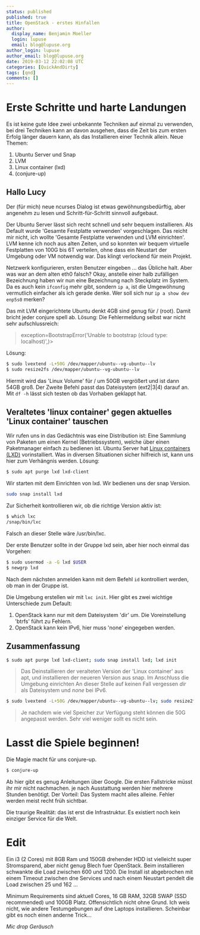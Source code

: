 ```yaml
---
status: published
published: true
title: OpenStack - erstes Hinfallen
author:
  display_name: Benjamin Moeller
  login: lupuse
  email: blog@lupuse.org
author_login: lupuse
author_email: blog@lupuse.org
date: 2019-03-12 22:02:08 UTC
categories: [QuickAndDirty]
tags: [qnd]
comments: []
---
```


# Erste Schritte und harte Landungen
Es ist keine gute Idee zwei unbekannte Techniken auf einmal zu verwenden, bei drei Techniken kann an davon ausgehen, dass die Zeit bis zum ersten Erfolg länger dauern kann, als das Installieren einer Technik allein. Neue Themen:
1. Ubuntu Server und Snap
2. LVM
3. Linux container (lxd)
4. (conjure-up)

## Hallo Lucy
Der (für mich) neue ncurses Dialog ist etwas gewöhnungsbedürftig, aber angenehm zu lesen und Schritt-für-Schritt sinnvoll aufgebaut.

Der Ubuntu Server lässt sich recht schnell und sehr bequem installieren. Als Default wurde 'Gesamte Festplatte verwenden' vorgeschlagen. Das reicht mir nicht, ich wollte 'Gesamte Festplatte verwenden und LVM einrichten'. LVM kenne ich noch aus alten Zeiten, und so konnten wir bequem virtuelle Festplatten von 100G bis 6T verteilen, ohne dass ein Neustart der Umgebung oder VM notwendig war. Das klingt verlockend für mein Projekt.

Netzwerk konfigurieren, ersten Benutzer eingeben ... das Übliche halt.
Aber was war an dem alten eth0 falsch? Okay, anstelle einer halb zufälligen Bezeichnung haben wir nun eine Bezeichnung nach Steckplatz im System. Da es auch kein `ifconfig` mehr gibt, sondern `ip a`, ist die Umgewöhnung vermutlich einfacher als ich gerade denke. Wer soll sich nur `ip a show dev enp5s0` merken? 

Das mit LVM eingerichtete Ubuntu denkt 4GB sind genug für / (root). Damit bricht jeder conjure spell ab. Lösung:
Die Fehlermeldung selbst war nicht sehr aufschlussreich:
> exception=BootstrapError('Unable to bootstrap (cloud type: localhost)',)>

Lösung:
```bash
$ sudo lvextend -L+50G /dev/mapper/ubuntu--vg-ubuntu--lv
$ sudo resize2fs /dev/mapper/ubuntu--vg-ubuntu--lv
```
Hiermit wird das 'Linux Volume' für / um 50GB vergrößert und ist dann 54GB groß. Der Zweite Befehl passt das Dateisystem (ext2|3|4) darauf an.
Mit `df -h` lässt sich testen ob das Vorhaben geklappt hat.


## Veraltetes 'linux container' gegen aktuelles 'Linux container' tauschen
Wir rufen uns in das Gedächtnis was eine Distribution ist: Eine Sammlung von Paketen um einen Kernel (Betriebssystem), welche über einen Paketmanager einfach zu bedienen ist.
Ubuntu Server hat [Linux containers (LXD)](https://linuxcontainers.org/) vorinstalliert. Was in diversen Situationen sicher hilfreich ist, kann uns hier zum Verhängnis werden. Lösung:
```bash
$ sudo apt purge lxd lxd-client
```

Wir starten mit dem Einrichten von lxd. Wir bedienen uns der snap Version.
```bash
sudo snap install lxd
```

Zur Sicherheit kontrollieren wir, ob die richtige Version aktiv ist:
```bash
$ which lxc
/snap/bin/lxc
```
Falsch an dieser Stelle wäre /usr/bin/lxc.

Der erste Benutzer sollte in der Gruppe lxd sein, aber hier noch einmal das Vorgehen:
```bash
$ sudo usermod -a -G lxd $USER
$ newgrp lxd
```
Nach dem nächsten anmelden kann mit dem Befehl `id` kontrolliert werden, ob man in der Gruppe ist.


Die Umgebung erstellen wir mit `lxc init`. Hier gibt es zwei wichtige Unterschiede zum Default:
1. OpenStack kann nur mit dem Dateisystem 'dir' um. Die Voreinstellung 'btrfs' führt zu Fehlern.
2. OpenStack kann kein IPv6, hier muss 'none' eingegeben werden.

## Zusammenfassung
```bash
$ sudo apt purge lxd lxd-client; sudo snap install lxd; lxd init
```
> Das Deinstallieren der veralteten Version der 'Linux container' aus apt, und installieren der neueren Version aus snap. Im Anschluss die Umgebung einrichten
> An dieser Stelle auf keinen Fall vergessen *dir* als Dateisystem und *none* bei IPv6.

```bash
$ sudo lvextend -L+50G /dev/mapper/ubuntu--vg-ubuntu--lv; sudo resize2fs /dev/mapper/ubuntu--vg-ubuntu--lv
```
> Je nachdem wie viel Speicher zur Verfügung steht können die 50G angepasst werden. Sehr viel weniger sollt es nicht sein.

# Lasst die Spiele beginnen!
Die Magie macht für uns conjure-up.
```bash
$ conjure-up
```

Ab hier gibt es genug Anleitungen über Google. Die ersten Fallstricke müsst ihr mir nicht nachmachen.
je nach Ausstattung werden hier mehrere Stunden benötigt. Der Vorteil: Das System macht alles alleine. Fehler werden meist recht früh sichtbar.

Die traurige Realität: das ist erst die Infrastruktur. Es existiert noch kein einziger Service für die Welt.

# Edit
Ein i3 (2 Cores) mit 8GB Ram und 150GB drehender HDD ist vielleicht super Stromsparend, aber nicht genug Blech fuer OpenStack.
Beim installieren schwankte die Load zwischen 600 und 1200. Die Install ist abgebrochen mit einem Timeout zwischen dne Services und nach einem Neustart pendelt die Load zwischen 25 und 162 ...

Minimum Requirements sind aktuell  Cores, 16 GB RAM, 32GB SWAP (SSD recommended) und 100GB Platz. Offensichtlich nicht ohne Grund.
Ich weis nicht, wie andere Testumgebungen auf dne Laptops installieren. Scheinbar gibt es noch einen anderne Trick... 

*Mic drop Geräusch*
